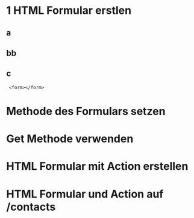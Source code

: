 # 1 HTML Formular erstlen
## a
## bb
## c
` <form></form>`
# Methode des Formulars setzen
# Get Methode verwenden
# HTML Formular mit Action erstellen
# HTML Formular und Action auf /contacts
